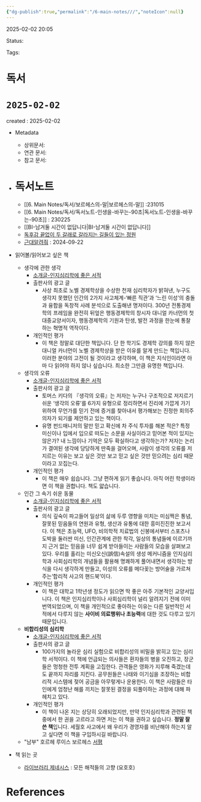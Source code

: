 ```yaml
---
{"dg-publish":true,"permalink":"/6-main-notes///","noteIcon":null}
---
```



2025-02-02 20:05

Status: 

Tags: 

# 독서
# `2025-02-02`
created : 2025-02-02

- Metadata
	- 상위문서: 
	- 연관 문서: 
	- 참고 문서: 

- # 독서노트
	- [[6. Main Notes/독서/보르헤스의-말\|보르헤스의-말]] :231015
	- [[6. Main Notes/독서/독서노트-인생을-바꾸는-90초\|독서노트-인생을-바꾸는-90초]] : 230225
	- [[BI-남겨둘 시간이 없답니다\|BI-남겨둘 시간이 없답니다]] 
	- [독후감 끝없이 두 갈래로 갈라지는 길들이 있는 정원]([https://www.smlounge.co.kr/arena/article/51875](https://www.smlounge.co.kr/arena/article/51875)) 
	- [근대알려줘]([https://m.dcinside.com/board/reading/638838](https://m.dcinside.com/board/reading/638838)) : 2024-09-22
- 읽어볼/읽어보고 싶은 책
	- 생각에 관한 생각
		- [소개글-인지심리학에 좋은 서적](https://blog.naver.com/togonbalto/60214186385) 
		- 출판사의 광고 글
			- 사상 최초로 노벨 경제학상을 수상한 천재 심리학자가 밝혀낸, 누구도 생각지 못했던 인간의 2가지 사고체계-‘빠른 직관’과 ‘느린 이성’의 충돌과 융합을 독창적 사례 분석으로 도출해낸 명저이다. 300년 전통경제학의 프레임을 완전히 뒤엎은 행동경제학의 창시자 대니얼 카너먼의 첫 대중교양서이자, 행동경제학의 기원과 탄생, 발전 과정을 한눈에 통찰하는 혁명적 역작이다.
		- 개인적인 평가
			- 이 책은 정말로 대단한 책입니다. 단 한 학기도 경제학 강의를 하지 않은 대니얼 카너먼이 노벨 경제학상을 받은 이유를 알게 만드는 책입니다. 이러한 분야의 고전이 될 것이라고 생각하며, 이 책은 지식인이라면 아마 다 읽어야 하지 않나 싶습니다. 최소한 그만큼 유명한 책입니다.
	- 생각의 오류
		- [소개글-인지심리학에 좋은 서적](https://blog.naver.com/togonbalto/60214186385) 
		- 출판사의 광고 글
			- 토머스 키다의 『생각의 오류』는 저자는 누구나 구조적으로 저지르기 쉬운 ‘생각의 오류’를 6가지 유형으로 정리하면서 진리에 가깝게 가기 위하여 무언가를 믿기 전에 증거를 찾아내서 평가해보는 진정한 회의주의자가 되기를 제안하고 있는 책이다.
			- 유명 펀드매니저의 말만 믿고 확신에 차 주식 투자를 해본 적은? 특정 미신이나 입에서 입으로 떠도는 소문을 사실이라고 믿어본 적이 있지는 않은가? 내 느낌이나 기억은 모두 확실하다고 생각하는가? 저자는 논리가 결여된 생각에 당당하게 딴죽을 걸어오며, 사람이 생각의 오류를 저지르는 이유는 보고 싶은 것만 보고 믿고 싶은 것만 믿으려는 심리 때문이라고 꼬집는다.
		- 개인적인 평가
			- 이 책은 매우 쉽습니다. 그냥 편하게 읽기 좋습니다. 아직 어린 학생이라면 이 책을 권합니다. 책도 얇습니다.
	- 인간 그 속기 쉬운 동물
		- [소개글-인지심리학에 좋은 서적](https://blog.naver.com/togonbalto/60214186385) 
		- 출판사의 광고 글
			- 의식 깊숙이 파고들어 일상의 삶에 두루 영향을 미치는 미심쩍은 통념, 잘못된 믿음들의 연원과 유형, 생산과 유통에 대한 흥미진진한 보고서다. 이 책은 초능력, UFO, 비의학적 치료법의 신봉에서부터 스포츠나 도박을 둘러싼 미신, 인간관계에 관한 착각, 일상의 통념들에 이르기까지 근거 없는 믿음을 너무 쉽게 받아들이는 사람들의 모습을 살펴보고 있다. 우리를 홀리는 미신오신(誤信)속설의 생성 메커니즘을 인지심리학과 사회심리학의 개념들을 활용해 명쾌하게 풀어내면서 생각하는 방식을 다시 생각하게 만들고, 이성의 오류를 메다꽂는 방어술을 가르쳐주는‘합리적 사고의 핸드북’이다.
		- 개인적인 평가
			- 이 책은 대학교 1학년생 정도가 읽으면 딱 좋은 아주 기본적인 교양서입니다. 이 책은 인지심리학이나 사회심리학이 널리 알려지기 전에 이미 번역되었으며, 이 책을 개인적으로 좋아하는 이유는 다른 일반적인 서적에서 다루지 않는 **사이비 의료행위나 초능력**에 대한 것도 다루고 있기 때문입니다.
	- **비합리성의 심리학**
		- [소개글-인지심리학에 좋은 서적](https://blog.naver.com/togonbalto/60214186385) 
		- 출판사의 광고 글
			- 100가지의 놀라운 심리 실험으로 비합리성의 비밀을 밝히고 있는 심리학 서적이다. 이 책에 언급되는 의사들은 환자들의 병을 오진하고, 장군들은 멍청한 전투 계획을 고집한다. 관객들은 영화가 지루해 죽겠는데도 끝까지 자리를 지킨다. 공무원들은 나태와 이기심을 조장하는 비합리적 시스템에 젖어 공금을 아무렇게나 운용한다. 이 책은 사람들은 타인에게 엄청난 해를 끼치는 잘못된 결정을 되풀이하는 과정에 대해 파헤치고 있다.
		- 개인적인 평가
			- 이 책이 나온 지는 상당히 오래되었지만, 만약 인지심리학과 관련된 책 중에서 한 권을 고르라고 하면 저는 이 책을 권하고 싶습니다. **정말 잘 쓴 책**입니다. 세월호 사고에서 왜 우리가 경영자를 비난해야 하는지 알고 싶다면 이 책을 구입하시길 바랍니다.
	- "남부" 호르헤 루이스 보르헤스 [서평](https://m.blog.naver.com/PostView.naver?blogId=heeya1980s&logNo=221443792206&proxyReferer=) 
- 책 읽는 곳
	- [라이브러리 제네시스](https://libgen.is/fiction/?q=William+gibson&criteria=&language=&format=)  : 모든 해적들의 고향 (요호호)

# References

